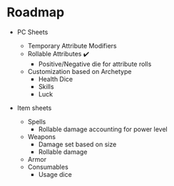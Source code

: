 # Roadmap

- PC Sheets

  - Temporary Attribute Modifiers
  - Rollable Attributes ✔️
    - Positive/Negative die for attribute rolls
  - Customization based on Archetype
    - Health Dice
    - Skills
    - Luck

- Item sheets
  - Spells
    - Rollable damage accounting for power level
  - Weapons
    - Damage set based on size
    - Rollable damage
  - Armor
  - Consumables
    - Usage dice
